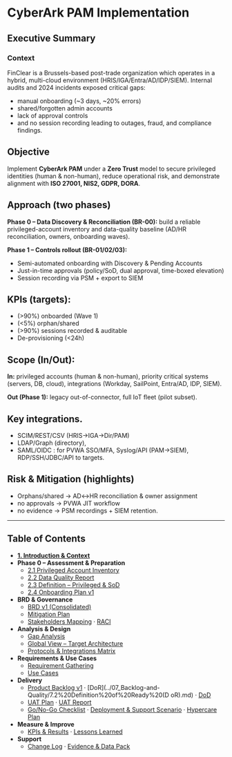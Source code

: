 # CyberArk PAM Implementation

## Executive Summary

### Context

FinClear is a Brussels-based post-trade organization which operates in a hybrid, multi-cloud environment (HRIS/IGA/Entra/AD/IDP/SIEM). Internal audits and 2024 incidents exposed critical gaps: 
- manual onboarding (~3 days, ~20% errors)
-  shared/forgotten admin accounts
-  lack of approval controls
-  and no session recording leading to outages, fraud, and compliance findings.
  
## Objective 
Implement **CyberArk PAM** under a **Zero Trust** model to secure privileged identities (human & non-human), reduce operational risk, and demonstrate alignment with **ISO 27001, NIS2, GDPR, DORA**.

## Approach (two phases)
**Phase 0 – Data Discovery & Reconciliation (BR-00):** build a reliable privileged-account inventory and data-quality baseline (AD/HR reconciliation, owners, onboarding waves).

**Phase 1 – Controls rollout (BR-01/02/03):**
- Semi-automated onboarding with Discovery & Pending Accounts  
- Just-in-time approvals (policy/SoD, dual approval, time-boxed elevation)  
- Session recording via PSM + export to SIEM

## KPIs (targets):

- (>90%) onboarded (Wave 1)
- (<5%) orphan/shared
- (>90%) sessions recorded & auditable
- De-provisioning (<24h)

## Scope (In/Out):
**In:** privileged accounts (human & non-human), priority critical systems (servers, DB, cloud), integrations (Workday, SailPoint, Entra/AD, IDP, SIEM). 

**Out (Phase 1):** legacy out-of-connector, full IoT fleet (pilot subset).

## Key integrations.
- SCIM/REST/CSV (HRIS→IGA→Dir/PAM)
- LDAP/Graph (directory),
- SAML/OIDC : for PVWA SSO/MFA, Syslog/API (PAM→SIEM), RDP/SSH/JDBC/API to targets.

## Risk & Mitigation (highlights)
- Orphans/shared → AD↔HR reconciliation & owner assignment
- no approvals → PVWA JIT workflow
- no evidence → PSM recordings + SIEM retention.

---

## Table of Contents

- **[1. Introduction & Context](../01_Introduction-and-Context/1.%20Introduction%20and%20context.md)**
- **Phase 0 – Assessment & Preparation**
  - [2.1 Privileged Account Inventory](../02_Assessment-and-Preparation/2.1%20Privileged%20Account%20Inventory.md)
  - [2.2 Data Quality Report](../02_Assessment-and-Preparation/2.2%20Data%20Quality%20Report.md)
  - [2.3 Definition – Privileged & SoD](../02_Assessment-and-Preparation/2.3%20Definition%20–%20Privileged%20&%20SoD.md)
  - [2.4 Onboarding Plan v1](../02_Assessment-and-Preparation/2.4%20Onboarding%20Plan%20v1.md)
- **BRD & Governance**
  - [BRD v1 (Consolidated)](../03_BRD/3.1%20BRD%20v1%20(Consolidated).md)
  - [Mitigation Plan](../03_BRD/3.2%20Mitigation%20Plan.md)
  - [Stakeholders Mapping](../04_Stakeholders-and-Governance/1.4%20Stakeholders%20mapping.md) · [RACI](../04_Stakeholders-and-Governance/4.1%20RACI.md)
- **Analysis & Design**
  - [Gap Analysis](../05_Analysis-and-Design/1.5%20The%20gap%20analysis.md)
  - [Global View – Target Architecture](../05_Analysis-and-Design/5.1%20Global%20View%20–%20Target%20Architecture.md)
  - [Protocols & Integrations Matrix](../05_Analysis-and-Design/5.2%20Protocols%20&%20Integrations%20Matrix.md)
- **Requirements & Use Cases**
  - [Requirement Gathering](../06_Requirements-and-Use-Cases/1.6%20Requirement%20Gathering.md)
  - [Use Cases](../06_Requirements-and-Use-Cases/1.7%20Use%20cases_CyberArk.md)
- **Delivery**
  - [Product Backlog v1](../07_Backlog-and-Quality/7.1%20Product%20Backlog%20v1.md) · [DoR](../07_Backlog-and-Quality/7.2%20Definition%20of%20Ready%20(D oR).md) · [DoD](../07_Backlog-and-Quality/7.3%20Definition%20of%20Done%20(DoD).md)
  - [UAT Plan](../08_Testing-and-Validation/8.1%20UAT%20Plan.md) · [UAT Report](../08_Testing-and-Validation/8.2%20UAT%20Report.md)
  - [Go/No-Go Checklist](../09_Release-and-Operations/9.1%20Go-NoGo%20Checklist.md) · [Deployment & Support Scenario](../09_Release-and-Operations/9.2%20Deployment%20&%20Support%20Scenario.md) · [Hypercare Plan](../09_Release-and-Operations/9.3%20Hypercare%20Plan.md)
- **Measure & Improve**
  - [KPIs & Results](../10_Measure-and-Improve/10.1%20KPIs%20&%20Results.md) · [Lessons Learned](../10_Measure-and-Improve/10.2%20Lessons%20Learned.md)
- **Support**
  - [Change Log](./00_Change-Log.md) · [Evidence & Data Pack](../99_Support-documents/)

